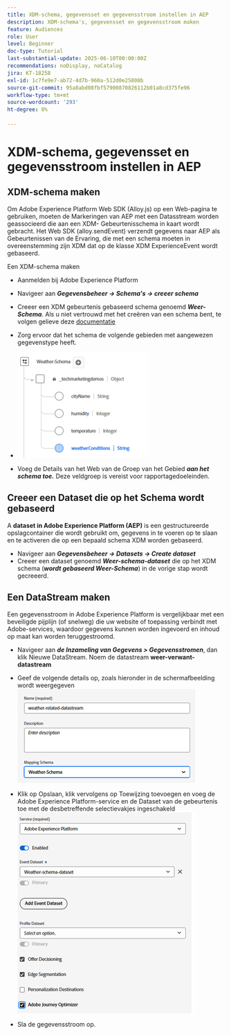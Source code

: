 ```yaml
---
title: XDM-schema, gegevensset en gegevensstroom instellen in AEP
description: XDM-schema's, gegevensset en gegevensstroom maken
feature: Audiences
role: User
level: Beginner
doc-type: Tutorial
last-substantial-update: 2025-06-10T00:00:00Z
recommendations: noDisplay, noCatalog
jira: KT-18258
exl-id: 1c7fe9e7-ab72-4d7b-960a-512d0e25808b
source-git-commit: 95a8abd08fbf57900870826112b01a8cd375fe96
workflow-type: tm+mt
source-wordcount: '293'
ht-degree: 0%

---
```


# XDM-schema, gegevensset en gegevensstroom instellen in AEP

## XDM-schema maken

Om Adobe Experience Platform Web SDK (Alloy.js) op een Web-pagina te gebruiken, moeten de Markeringen van AEP met een Datasstream worden geassocieerd die aan een XDM- Gebeurtenisschema in kaart wordt gebracht. Het Web SDK (alloy.sendEvent) verzendt gegevens naar AEP als Gebeurtenissen van de Ervaring, die met een schema moeten in overeenstemming zijn XDM dat op de klasse XDM ExperienceEvent wordt gebaseerd.

Een XDM-schema maken

- Aanmelden bij Adobe Experience Platform
- Navigeer aan _**Gegevensbeheer -> Schema&#39;s -> creeer schema**_

- Creeer een XDM gebeurtenis gebaseerd schema genoemd **_Weer-Schema_**. Als u niet vertrouwd met het creëren van een schema bent, te volgen gelieve deze [ documentatie ](https://experienceleague.adobe.com/en/docs/experience-platform/xdm/tutorials/create-schema-ui)


- Zorg ervoor dat het schema de volgende gebieden met aangewezen gegevenstype heeft.

- ![ weer-schema ](assets/weather-schema.png)

- Voeg de Details van het Web van de Groep van het Gebied _**aan het schema toe.**_ Deze veldgroep is vereist voor rapportagedoeleinden.

## Creeer een Dataset die op het Schema wordt gebaseerd

A **dataset in Adobe Experience Platform (AEP)** is een gestructureerde opslagcontainer die wordt gebruikt om, gegevens in te voeren op te slaan en te activeren die op een bepaald schema XDM worden gebaseerd.

- Navigeer aan _**Gegevensbeheer -> Datasets -> Create dataset**_
- Creeer een dataset genoemd **_Weer-schema-dataset_** die op het XDM schema (_**wordt gebaseerd Weer-Schema**_) in de vorige stap wordt gecreeerd.


## Een DataStream maken

Een gegevensstroom in Adobe Experience Platform is vergelijkbaar met een beveiligde pijplijn (of snelweg) die uw website of toepassing verbindt met Adobe-services, waardoor gegevens kunnen worden ingevoerd en inhoud op maat kan worden teruggestroomd.

- Navigeer aan _**de Inzameling van Gegevens > Gegevensstromen**_, dan klik Nieuwe DataStream. Noem de datastream **weer-verwant-datastream**


- Geef de volgende details op, zoals hieronder in de schermafbeelding wordt weergegeven
  ![ datastream ](assets/datastream.png)
- Klik op Opslaan, klik vervolgens op Toewijzing toevoegen en voeg de Adobe Experience Platform-service en de Dataset van de gebeurtenis toe met de desbetreffende selectievakjes ingeschakeld
  ![ datastream-afbeelding ](assets/datastream-service.png)

- Sla de gegevensstroom op.
